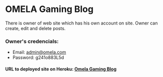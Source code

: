 # OMELA Gaming Blog

There is owner of web site which has his own account on site. Owner can create, edit and delete posts.

### Owner's credencials:
* Email: admin@omela.com
* Password: g241o883L5d

#### URL to deployed site on Heroku: [Omela Gaming Blog](https://omelablog.herokuapp.com/ "Omela Gaming Blog")
